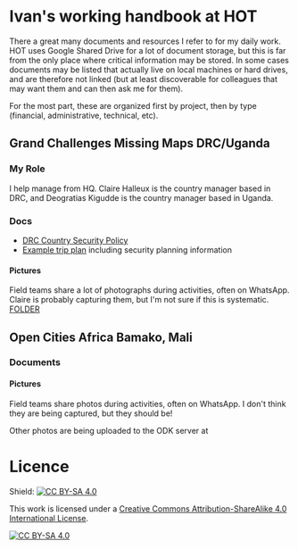 # Ivan's working handbook at HOT

There a great many documents and resources I refer to for my daily work. HOT uses Google Shared Drive for a lot of document storage, but this is far from the only place where critical information may be stored. In some cases documents may be listed that actually live on local machines or hard drives, and are therefore not linked (but at least discoverable for colleagues that may want them and can then ask me for them).

For the most part, these are organized first by project, then by type (financial, administrative, technical, etc). 

## Grand Challenges Missing Maps DRC/Uganda
### My Role
I help manage from HQ. Claire Halleux is the country manager based in DRC, and Deogratias Kigudde is the country manager based in Uganda.

### Docs

- [DRC Country Security Policy](https://docs.google.com/document/d/12bijeiHPdC2i9aV9xoCKb1tJ6oQABs3YQbXu5i8Xzsw/edit)
- [Example trip plan](https://docs.google.com/document/d/1pwBECaCITzIj8maZNPnK4-BQJMJ6GHEQaT4BoXUKrfI/edit?usp=drivesdk) including security planning information

#### Pictures
Field teams share a lot of photographs during activities, often on WhatsApp. Claire is probably capturing them, but I'm not sure if this is systematic. [FOLDER]()

## Open Cities Africa Bamako, Mali

### Documents

#### Pictures
Field teams share photos during activities, often on WhatsApp. I don't think they are being captured, but they should be!

Other photos are being uploaded to the ODK server at 


# Licence
Shield: [![CC BY-SA 4.0][cc-by-sa-shield]][cc-by-sa]

This work is licensed under a
[Creative Commons Attribution-ShareAlike 4.0 International License][cc-by-sa].

[![CC BY-SA 4.0][cc-by-sa-image]][cc-by-sa]

[cc-by-sa]: http://creativecommons.org/licenses/by-sa/4.0/
[cc-by-sa-image]: https://licensebuttons.net/l/by-sa/4.0/88x31.png
[cc-by-sa-shield]: https://img.shields.io/badge/License-CC%20BY--SA%204.0-lightgrey.svg